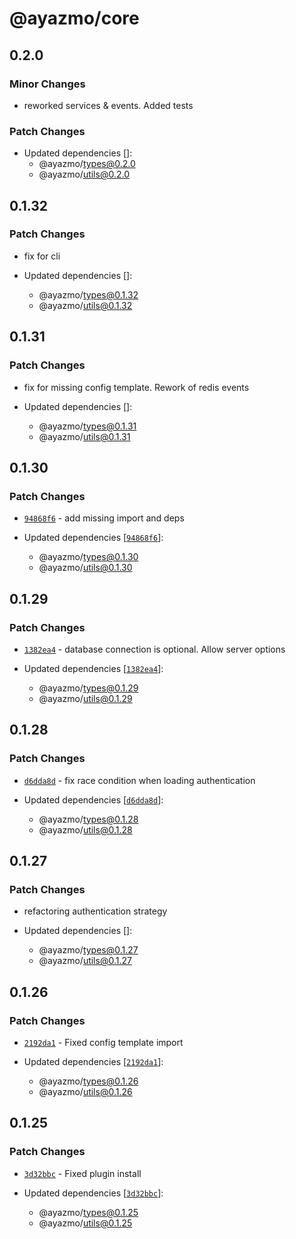 # @ayazmo/core

## 0.2.0

### Minor Changes

- reworked services & events. Added tests

### Patch Changes

- Updated dependencies []:
  - @ayazmo/types@0.2.0
  - @ayazmo/utils@0.2.0

## 0.1.32

### Patch Changes

- fix for cli

- Updated dependencies []:
  - @ayazmo/types@0.1.32
  - @ayazmo/utils@0.1.32

## 0.1.31

### Patch Changes

- fix for missing config template. Rework of redis events

- Updated dependencies []:
  - @ayazmo/types@0.1.31
  - @ayazmo/utils@0.1.31

## 0.1.30

### Patch Changes

- [`94868f6`](https://github.com/ayazmojs/ayazmo/commit/94868f633a362df0b8ce8757c4627b69393fbafa) - add missing import and deps

- Updated dependencies [[`94868f6`](https://github.com/ayazmojs/ayazmo/commit/94868f633a362df0b8ce8757c4627b69393fbafa)]:
  - @ayazmo/types@0.1.30
  - @ayazmo/utils@0.1.30

## 0.1.29

### Patch Changes

- [`1382ea4`](https://github.com/ayazmojs/ayazmo/commit/1382ea45373d8ad96706736940d711c7c776ef4a) - database connection is optional. Allow server options

- Updated dependencies [[`1382ea4`](https://github.com/ayazmojs/ayazmo/commit/1382ea45373d8ad96706736940d711c7c776ef4a)]:
  - @ayazmo/types@0.1.29
  - @ayazmo/utils@0.1.29

## 0.1.28

### Patch Changes

- [`d6dda8d`](https://github.com/ayazmojs/ayazmo/commit/d6dda8d673047abc5646448f7414686f247d3078) - fix race condition when loading authentication

- Updated dependencies [[`d6dda8d`](https://github.com/ayazmojs/ayazmo/commit/d6dda8d673047abc5646448f7414686f247d3078)]:
  - @ayazmo/types@0.1.28
  - @ayazmo/utils@0.1.28

## 0.1.27

### Patch Changes

- refactoring authentication strategy

- Updated dependencies []:
  - @ayazmo/types@0.1.27
  - @ayazmo/utils@0.1.27

## 0.1.26

### Patch Changes

- [`2192da1`](https://github.com/ayazmojs/ayazmo/commit/2192da14c409bcc5f66f9d029cb269570163e130) - Fixed config template import

- Updated dependencies [[`2192da1`](https://github.com/ayazmojs/ayazmo/commit/2192da14c409bcc5f66f9d029cb269570163e130)]:
  - @ayazmo/types@0.1.26
  - @ayazmo/utils@0.1.26

## 0.1.25

### Patch Changes

- [`3d32bbc`](https://github.com/ayazmojs/ayazmo/commit/3d32bbc1160c9f98446bf387555776bc4deb2089) - Fixed plugin install

- Updated dependencies [[`3d32bbc`](https://github.com/ayazmojs/ayazmo/commit/3d32bbc1160c9f98446bf387555776bc4deb2089)]:
  - @ayazmo/types@0.1.25
  - @ayazmo/utils@0.1.25
